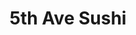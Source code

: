 ---
layout: place
title: "5th Ave Sushi"
permalink: /illinois/arlington-heights/5th-ave-sushi.html
stateAbbr: IL
stateName: Illinois
cityName: Arlington Heights
seo:
  name: "5th Ave Sushi"
  type: Restaurant
  links: null
description: "5th Ave Sushi serves delicious sushi in Arlington Heights, Illinois. Try fresh Japanese dishes for a great dining experience. "
place_id: ChIJLxsqAA-7D4gRMqjdBXd3JJo
photos:
  - name: >-
      places/ChIJLxsqAA-7D4gRMqjdBXd3JJo/photos/AeeoHcLDq-H_huUtMuf3G2OcYO5-yRgAFXant38jRo-WPfR7Cn-AZUPxWJX2gZMw1MpHvL7ftwvtMiQWaqWDCyMxckNo7gEu24RydiCBAW_bd2ZGz3uRmiDK1I_rOAhN0HozLKdrBN5jsrWnw4Npv5SHlXo2U9-vWcJUhAgqDM8P1zstgRYfvRsoSjxWeO6un6CcQUUHFvkCwQzsXlHMPqqwFArQxCfwQoWdEon5IQ0YaRMePQg2XS7M35JbBsF0EN9UVilc8dUp-FC4dNGUMp9Dk5xFqR5JdfLvc_pNl3t-gWOxwi1M8GyIrJBonBAPnghIRBuSQV63apqPLLgqGC0Fl0ajlpepvUOQGNxeFrcG5HncvbZ5URf2khOiNlU0VtqASyFiy3bElyKPB6FncLZgxym6_6pLQawVQKLlM7wl3mwNBA
    widthPx: 4405
    heightPx: 3308
    authorAttributions:
      - displayName: Rich R
        uri: https://maps.google.com/maps/contrib/116011370598941324519
        photoUri: >-
          https://lh3.googleusercontent.com/a-/ALV-UjX55_5Nl8upUuUNZT0g5vH46ByuYpKX_-fOBHqE6H3vZ8b59vM=s100-p-k-no-mo
    flagContentUri: >-
      https://www.google.com/local/imagery/report/?cb_client=maps_api_places.places_api&image_key=!1e10!2sCIHM0ogKEICAgIDEgP3kUQ&hl=en-US
    googleMapsUri: >-
      https://www.google.com/maps/place//data=!3m4!1e2!3m2!1sCIHM0ogKEICAgIDEgP3kUQ!2e10!4m2!3m1!1s0x880fbb0f002a1b2f:0x9a24777705dda832
  - name: >-
      places/ChIJLxsqAA-7D4gRMqjdBXd3JJo/photos/AeeoHcLrSHvLbJ6iJKieZcD5Hgr72dfF9IRAkJHE1DoyFGjWD8xTEiRL-RdalMxqJoDbMpTI9MgmJpZlHs6rD3byO-sfXQx9T-tTyoS9kgE6tskOuRUThsJGJ43Qdtzjh5v-VhlXcMdcB_p8GYuT2dDklAtOoPSn2YrAabxXlg9Psn1FQRa3OkZ5m_kBnGOuA8R_VqkGuo9u-a_hp9S50gwogBAf2MdU1HKHjpzAvByVsZgWarHDqt3TAPl9mfqLPevF8zToL6BO75VJKjZf8tgr3e1LMEOla_sUO-3nKvlD_wS37SV_iF8xJWHrGl_46X_A0tvHUBZ35gDQ3ZEyJZ6daxdgnb9dQhk2DTmzc_Aeovmz0MKpkhmQok1SvA5Umv_0GdA8NzV3xP5-ZXCyJpYH73cx712dRFMmzHw5J2p9yfoB7i8G
    widthPx: 1342
    heightPx: 895
    authorAttributions:
      - displayName: Amy Lin
        uri: https://maps.google.com/maps/contrib/117872794165131620450
        photoUri: >-
          https://lh3.googleusercontent.com/a/ACg8ocIPbI7EVqCVzV7Uja8GjzX8DglSY_S7EZuXn8Ok9X4Km8cN=s100-p-k-no-mo
    flagContentUri: >-
      https://www.google.com/local/imagery/report/?cb_client=maps_api_places.places_api&image_key=!1e10!2sCIHM0ogKEICAgIDczdv5uAE&hl=en-US
    googleMapsUri: >-
      https://www.google.com/maps/place//data=!3m4!1e2!3m2!1sCIHM0ogKEICAgIDczdv5uAE!2e10!4m2!3m1!1s0x880fbb0f002a1b2f:0x9a24777705dda832
  - name: >-
      places/ChIJLxsqAA-7D4gRMqjdBXd3JJo/photos/AeeoHcJzWIvMsGxKOJIlqcoVE5VuZcHicQmtibe6nrwu5EcNyIxU0JtXV-w0uVtBLEdJCb7UwqbqJkGYP0vd8ZJ3ZYFLg6h6RFzbWZD41Gbcto7A3uFuXmbMI8Na9WUU0t__0Z5TXAMtD04N46KYOHx_ndD2HMZ_w3kfGyAYHnQ0BkRBctPYiz6kZiUOBA4xjZS0FMllCs-K5xwaFjB1t0rqG3sSH7hSsAfooMoMPt5gK5oxruS-2s7q4-xZmQNQjC-H_mw8iLrNjFuyecL_Q8DMjzqRM4WSRKQ0GE1bZJYU2PY6AzirRbQ3y69fNGIh4ExjcP060t4a4f8aw2xJ-zjajK0CU01unl3eOyM_7jIu1y8aQgpwioWvasJiyJ98oe0c6krlXU6ECLCjwrgBs21-lg58WoTvo_RXUq_ni9oCV6UZdTjG
    widthPx: 4032
    heightPx: 3024
    authorAttributions:
      - displayName: Lawrence LeVine
        uri: https://maps.google.com/maps/contrib/107907425708998470863
        photoUri: >-
          https://lh3.googleusercontent.com/a-/ALV-UjWfGrr56RqFwRH3dZVe3-4e_0YEZqAaYJPm0Cos_b_uxMdkAWID=s100-p-k-no-mo
    flagContentUri: >-
      https://www.google.com/local/imagery/report/?cb_client=maps_api_places.places_api&image_key=!1e10!2sCIHM0ogKEICAgICx37OE7wE&hl=en-US
    googleMapsUri: >-
      https://www.google.com/maps/place//data=!3m4!1e2!3m2!1sCIHM0ogKEICAgICx37OE7wE!2e10!4m2!3m1!1s0x880fbb0f002a1b2f:0x9a24777705dda832
  - name: >-
      places/ChIJLxsqAA-7D4gRMqjdBXd3JJo/photos/AeeoHcJUiXwTM7oRgQEFeI4iwwdFZdjTDS8oIN3lzTJotsYc12rkWN0S3VO1HaDvBTZWNCVKEDxJ7bLO0aKTF3sDxUIBwESFT1DXIDru_B8u5i5bogokNobfI_Jf3t55yMdXor_FhszTMQE7dLUkIRRuHk34ZLM5mokQdIo6wSdwwn3sdDnka_Q2bP3BzrqXDMKV2Zn-fxyCK86GO7icgFrxqtkajLhgZ8pL6TkJApTt65oHrbZJRltoq3qIjIPHH2dEYc016Wmm859-2VHeoZ6R541syTYcdGEiaBPF5qcTB0AjSMb0vne2PC4W-uJKfI9ZkFq8Q3nJapydRRvnux0PGxxjZKOxGixNiTZynSCYoxMu1bgdzRuQYZvsmAeuLiVkSa8chxTTWRG5Ip1xVsJCnqQ3cmtoU6gWbJKrXljVNZPuzQ
    widthPx: 3024
    heightPx: 4032
    authorAttributions:
      - displayName: Lawrence LeVine
        uri: https://maps.google.com/maps/contrib/107907425708998470863
        photoUri: >-
          https://lh3.googleusercontent.com/a-/ALV-UjWfGrr56RqFwRH3dZVe3-4e_0YEZqAaYJPm0Cos_b_uxMdkAWID=s100-p-k-no-mo
    flagContentUri: >-
      https://www.google.com/local/imagery/report/?cb_client=maps_api_places.places_api&image_key=!1e10!2sCIHM0ogKEICAgICx37OUNA&hl=en-US
    googleMapsUri: >-
      https://www.google.com/maps/place//data=!3m4!1e2!3m2!1sCIHM0ogKEICAgICx37OUNA!2e10!4m2!3m1!1s0x880fbb0f002a1b2f:0x9a24777705dda832
  - name: >-
      places/ChIJLxsqAA-7D4gRMqjdBXd3JJo/photos/AeeoHcLzdM_m_hkcEirT0vgvURD6ZlvZC5YTx5-bT1KhlrxDq6VjJKHaY5x-Oo8jjHnwdJxcf0pOGXt3ZJWqy0O4K00g0y1bUmENnSmZUr5o_aTSGFBDCuh5KcSndlTS-CtC-HrwC525X9A1PJ3xBdqD8jHYEEq4ui-o4USF0Exv94SxnGxyVo2RzGkY2kwbrsxdhMq_3AqK1-sBSsSRgy4nwtpos5mTj-eGwIa3EyeG-Gcof5xTQNMx1z8mwFnvX0-f2mSCwLpwTou-vjOVJbHXUOiH85cdPn0WqbBnfg46jDOV1_Pv4o1XGBEZFfJs0J4jHN5aLN-TSGebbNeg1CEXdp5zZ_-tsP2ERVli5OZuSMeHh5VPj6nhThZ7Dh2VQ1RPxxTj1n9e1RTeVwmk9nfcrcaS_xqREy0-4megG9BZVQZg7lIT
    widthPx: 4032
    heightPx: 3024
    authorAttributions:
      - displayName: Monica Monic
        uri: https://maps.google.com/maps/contrib/118153868846821379826
        photoUri: >-
          https://lh3.googleusercontent.com/a/ACg8ocLbETTkPrxLXAn8-6DoFudXQ44tw7dXgsSMVyBhxq-NPIMq-g=s100-p-k-no-mo
    flagContentUri: >-
      https://www.google.com/local/imagery/report/?cb_client=maps_api_places.places_api&image_key=!1e10!2sCIHM0ogKEICAgICmtoSRogE&hl=en-US
    googleMapsUri: >-
      https://www.google.com/maps/place//data=!3m4!1e2!3m2!1sCIHM0ogKEICAgICmtoSRogE!2e10!4m2!3m1!1s0x880fbb0f002a1b2f:0x9a24777705dda832
  - name: >-
      places/ChIJLxsqAA-7D4gRMqjdBXd3JJo/photos/AeeoHcIPYr5V9vUuou0dXL9LQ7zKRQg0Kn9u7JeyLx0J58pGQwm9lSp5ewsuvIpkF35mF5tr-JXPBc6EX7S6KGKFeTwCa-gLOctv32wfY5fj1m0DhyRXjJLgZf9bHl-orjIUTGtHVxuGVGEYP5HSf9qB0vOmFLhZDOkzBZlm9h2y-cV9hMZ80m4G4rES3pf4tqMywrqbUOWoYPTfrMGb5S9NuCKw-jcBbRQX2yeF0lsq8xCKZi0uT_VgEJi1BfiM_Vkdv3uO4xQEwaNa7FmrIZz2_K8Bam24vZOgCGYUXJtMwGGA58ztLCvfKQz86cHwVL0dHF9w77nXX7uv2SWnKoECAIka8wKHHHnhUFA9y1t5VRmO4Ai8-LzCuu5-jhL5i4tWAb11QlwcNMbrIDLgKTMZPT8_i_HnlsKcPjbN8-RLIcTFRg
    widthPx: 3264
    heightPx: 2448
    authorAttributions:
      - displayName: Joe Harlem
        uri: https://maps.google.com/maps/contrib/114433119545412712977
        photoUri: >-
          https://lh3.googleusercontent.com/a/ACg8ocKGupPgjRvtnMf9kiE9wOFJ7nccIwSsHLG1zulapnFVaCChZg=s100-p-k-no-mo
    flagContentUri: >-
      https://www.google.com/local/imagery/report/?cb_client=maps_api_places.places_api&image_key=!1e10!2sCIHM0ogKEICAgICE9LaJag&hl=en-US
    googleMapsUri: >-
      https://www.google.com/maps/place//data=!3m4!1e2!3m2!1sCIHM0ogKEICAgICE9LaJag!2e10!4m2!3m1!1s0x880fbb0f002a1b2f:0x9a24777705dda832
  - name: >-
      places/ChIJLxsqAA-7D4gRMqjdBXd3JJo/photos/AeeoHcIIlnOyHsUOCR8_YGmo1sdTqmSFgW4JJCAR3wGM46MSBwjS9DmJKZPwStKBFzZ2-VZhHlRgLxRzpxysbhU40mo2I2F3gzAnmQ4NqW77aqU8rhQIU81DffLjL-oG-D2oarWL1BZF92Ep4pGJEMmKraaqQf523S5beEUJUHq4wyarUGyebwqb_V8BnYC11m6UZviNKkydasvwM3yYSlTntfd6xYEFB1sBZyFpoeQGzmJRlWavrCeBaot-VjBs4TQ1AnmxZCUSqq_7jQ4jyj5VBg2Q_EiVCIhgnI48wc5dpcNrN50aaH0eTA4Xp-liI2-1vpv_acS0-IcIQWz4Me5EEhX4C-xC5UmwiW6xBx7Ny9cIbOmGxhB8lf8Dt8i6IrlrjfMzJMBYMv_6SJfeuxyAbhLunewm_weUmM0gonO85b7MNQ
    widthPx: 4000
    heightPx: 3000
    authorAttributions:
      - displayName: Moolji
        uri: https://maps.google.com/maps/contrib/101392874228454104238
        photoUri: >-
          https://lh3.googleusercontent.com/a-/ALV-UjXwp4WecH_YM9SW8JucJAk1w0nSKPiFBv6Ivd_65MCZGwmtCGXw=s100-p-k-no-mo
    flagContentUri: >-
      https://www.google.com/local/imagery/report/?cb_client=maps_api_places.places_api&image_key=!1e10!2sCIHM0ogKEICAgIDpwOzXDA&hl=en-US
    googleMapsUri: >-
      https://www.google.com/maps/place//data=!3m4!1e2!3m2!1sCIHM0ogKEICAgIDpwOzXDA!2e10!4m2!3m1!1s0x880fbb0f002a1b2f:0x9a24777705dda832
  - name: >-
      places/ChIJLxsqAA-7D4gRMqjdBXd3JJo/photos/AeeoHcLK-6vVBLAy1McYgAXSY7q257TwgsZDs5sltUSghjV5Mn55qABZvSDFKseC2Yr-tPOr5aqXqPom-84-34aNWE2wChbKRWGQYMSK_1-sIc47vt8w7k08e_8xLfzjuQX4em3aF49afm1jjlNmkCJ-B9Gx5DIKLjr5K--UMMVOiPC7-ck3ZG-03_9Uq2YduqYmtEMhIybOqUSweQg8o9f0uvdYWH3DOiwMK9jlYFJtW46JXfDG_jzRDTVwJO8LUv96qJ8a7f4ExTatXXPanybUsbuVZl7n2I5cOv95XAa1JkO1nWzEdHYOt8JD_546X6S8wlsitPPhuBBSQkFg5w4Ujb1ghgI03qEyzdgl5PKwtaI_fo7GmZMThVRIvpGtL6TNHdBIJ_vnE6vvO3UPQAlYc0mj9h62FOLJbi2ZUimABbkjkJV4
    widthPx: 4032
    heightPx: 3024
    authorAttributions:
      - displayName: Aaron Maass
        uri: https://maps.google.com/maps/contrib/105737956105827921213
        photoUri: >-
          https://lh3.googleusercontent.com/a-/ALV-UjXFzA1W2tvNy4XapnycM8nPtO342-bhsuJFoTV6stA5hXKYkKOaHg=s100-p-k-no-mo
    flagContentUri: >-
      https://www.google.com/local/imagery/report/?cb_client=maps_api_places.places_api&image_key=!1e10!2sCIHM0ogKEICAgIDuhN_AuAE&hl=en-US
    googleMapsUri: >-
      https://www.google.com/maps/place//data=!3m4!1e2!3m2!1sCIHM0ogKEICAgIDuhN_AuAE!2e10!4m2!3m1!1s0x880fbb0f002a1b2f:0x9a24777705dda832
  - name: >-
      places/ChIJLxsqAA-7D4gRMqjdBXd3JJo/photos/AeeoHcI_9hsbWf21I1gzn3HfpiuLM6LYJMBLhQ_aa2t09HGqI5Rti5ZUqsxSShGOM8JVC1JQq0IS4W5-WWBR8JR9MpSh3v5SLy1V5w-5Oot6cBfHDZj-S8IKuZ0elubzO2susnhQN3by_ELqHRZSGahTkZejhB3dixHQko1ITr_QG6sYitrg77QznS16ZRofz1CLGOlsILO0rHuE6Q3GqG301IaVTIjjYM0TrWZ1ZuAyGPVvq5NjqKi5uNNLWLA44AJDqLuzgl4RG3sJZFNWPF0eLNPS9ZBuTY5WzC8_hKxErBj2c_-J2P1UBZp4_ipXlHT5EHKnvyAYm_j7PcnIR9PC-E520ih775aiTZx7dvRsmfbs7JNupjB6cqmvOOEuwKy5MqlWxLEaka-zYGrWTUxvejT3z5zRwDqjp-2vMJ2i3xk
    widthPx: 1265
    heightPx: 949
    authorAttributions:
      - displayName: Amy Lin
        uri: https://maps.google.com/maps/contrib/117872794165131620450
        photoUri: >-
          https://lh3.googleusercontent.com/a/ACg8ocIPbI7EVqCVzV7Uja8GjzX8DglSY_S7EZuXn8Ok9X4Km8cN=s100-p-k-no-mo
    flagContentUri: >-
      https://www.google.com/local/imagery/report/?cb_client=maps_api_places.places_api&image_key=!1e10!2sCIHM0ogKEICAgIDczdu5bw&hl=en-US
    googleMapsUri: >-
      https://www.google.com/maps/place//data=!3m4!1e2!3m2!1sCIHM0ogKEICAgIDczdu5bw!2e10!4m2!3m1!1s0x880fbb0f002a1b2f:0x9a24777705dda832
  - name: >-
      places/ChIJLxsqAA-7D4gRMqjdBXd3JJo/photos/AeeoHcKIduUumus7-dLOjZ60WqLH3gCKPJrJcVyx0v-ZRLq89mXc9yySvZqAoW97pSXOyrdIi6ta093l8XyfPR0opdJbYwSGFgdQu3Q98oCYgSvm6ccmUdF_4vuT8i15AO93W1qFc1jtGwgoUU3PlmmLZxXJtfrk1KdnxZRQL4B0JkQMdMyjajAqw3a0f3Tnl5fa4kq8pg3bJYGKGYSA3IV3beeV3ozn562u-Qbfmr-3VrRI_BLbAW9_jdk3tl_1At40ZyxMTdBMvSYLsdesS_schrA1uZLNRwi2-2e1MyWBqNtR2xG4KhcH7VO1nx5Kb0s5jrIZ-TXODhXON45LvW9ALJ3Fzz9cRu210sRld5tXV7Q6W4FWlAuj3r5mbf5MLmlD_PglgoqgKnZVd1l3KaEEnT4U-QlGk4ehzpAKFN9lzzTx_g
    widthPx: 4032
    heightPx: 3024
    authorAttributions:
      - displayName: Kyle Rapps
        uri: https://maps.google.com/maps/contrib/116600611925357845775
        photoUri: >-
          https://lh3.googleusercontent.com/a-/ALV-UjVePyhPhYFxebVfvnTzS-y_zMkVWfILSKF7cIltTU4ILGlKC5XAnA=s100-p-k-no-mo
    flagContentUri: >-
      https://www.google.com/local/imagery/report/?cb_client=maps_api_places.places_api&image_key=!1e10!2sCIHM0ogKEICAgIC4pteYNw&hl=en-US
    googleMapsUri: >-
      https://www.google.com/maps/place//data=!3m4!1e2!3m2!1sCIHM0ogKEICAgIC4pteYNw!2e10!4m2!3m1!1s0x880fbb0f002a1b2f:0x9a24777705dda832
address: 138 E Rand Rd, Arlington Heights, IL 60004, USA
street: 138 E Rand Rd
city: Arlington Heights
state: IL
zip: '60004'
country: USA
neighborhood: null
latitude: '42.113923'
longitude: '-87.981393'
accessibility_options:
  wheelchairAccessibleParking: true
  wheelchairAccessibleEntrance: true
  wheelchairAccessibleRestroom: true
  wheelchairAccessibleSeating: true
business_status: OPERATIONAL
name: 5th Ave Sushi
google_maps_links:
  directionsUri: >-
    https://www.google.com/maps/dir//''/data=!4m7!4m6!1m1!4e2!1m2!1m1!1s0x880fbb0f002a1b2f:0x9a24777705dda832!3e0
  placeUri: https://maps.google.com/?cid=11107133934085711922
  writeAReviewUri: >-
    https://www.google.com/maps/place//data=!4m3!3m2!1s0x880fbb0f002a1b2f:0x9a24777705dda832!12e1
  reviewsUri: >-
    https://www.google.com/maps/place//data=!4m4!3m3!1s0x880fbb0f002a1b2f:0x9a24777705dda832!9m1!1b1
  photosUri: >-
    https://www.google.com/maps/place//data=!4m3!3m2!1s0x880fbb0f002a1b2f:0x9a24777705dda832!10e5
primary_type: Sushi Restaurant
opening_hours:
  regular: null
  current: null
secondary_opening_hours:
  regular:
    weekdayDescriptions: null
    type: null
  current:
    weekdayDescriptions: null
    type: null
phone: null
price_level: null
price_range: null
rating: null
rating_count: 0
website: null
reviews: null
parking_options: null
payment_options: null
allow_dogs: null
curbside_pickup: null
delivery: null
dine_in: null
good_for_children: null
good_for_groups: null
good_for_sports: null
live_music: null
menu_for_children: null
outdoor_seating: null
reservable: null
restroom: null
serves_beer: null
serves_breakfast: null
serves_brunch: null
serves_cocktails: null
serves_coffee: null
serves_dinner: null
serves_dessert: null
serves_lunch: null
serves_vegetarian_food: null
serves_wine: null
takeout: null
update_category: essentials
summary: null

---